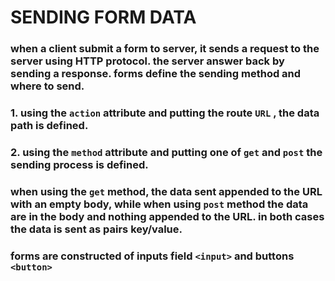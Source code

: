 # SENDING FORM DATA
### when a client submit a form to server, it sends a request to the server using HTTP protocol. the server answer back by sending a response. forms define the sending method and where to send.
### 1. using the `action` attribute and putting the route `URL` , the data path is defined.
### 2. using the `method` attribute and putting one of `get` and `post` the sending process is defined.
### when using the `get` method, the data sent appended to the URL with an empty body, while when using `post` method the data are in the body and nothing appended to the URL. in both cases the data is sent as pairs key/value.
### forms are constructed of inputs field `<input>` and buttons `<button>`
